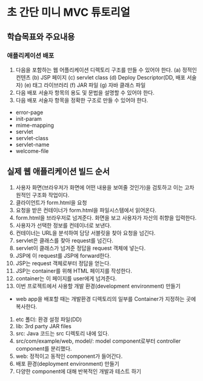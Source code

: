 # 초 간단 미니 MVC 튜토리얼
## 학습목표와 주요내용
### 애플리케이션 배포
1. 다음을 포함하는 웹 어플리케이션 디렉토리 구조를 만들 수 있어야 한다. (a) 정적인 컨텐츠 (b) JSP 페이지 (c) servlet class (d) Deploy Descriptor(DD, 배포 서술자) (e) 태그 라이브러리 (f) JAR 파일 (g) 자바 클래스 파일
2. 다음 배포 서술자 항목의 용도 및 문법을 설명할 수 있어야 한다.
3. 다음 배포 서술자 항목을 정확한 구조로 만들 수 있어야 한다.
  * error-page
  * init-param
  * mime-mapping
  * servlet
  * servlet-class
  * servlet-name
  * welcome-file

## 실제 웹 애플리케이션 빌드 순서
1. 사용자 화면(브라우저가 화면에 어떤 내용을 보여줄 것인가)을 검토하고 이는 고차원적인 구조화 작업이다.
  1. 클라이언트가 form.html을 요청
  2. 요청을 받은 컨테이너가 form.html을 파일시스템에서 읽어온다.
  3. form.html을 브라우저로 넘겨준다. 화면을 보고 사용자가 자산의 취향을 입력한다.
  4. 사용자가 선택한 정보를 컨테이너로 보낸다.
  5. 컨테이너는 URL을 분석하여 담당 서블릿을 찾아 요청을 넘긴다.
  6. servlet은 클래스를 찾아 request를 넘긴다.
  7. servlet이 클래스가 넘겨준 정답을 request 객체에 넣는다.
  8. JSP에 이 request를 JSP에 forward한다.
  9. JSP는 request 객체로부터 정답을 얻는다. 
  10. JSP는 container를 위해 HTML 페이지를 작성한다.
  11. container는 이 페이지를 user에게 넘겨준다.
2. 이번 프로젝트에서 사용할 개발 환경(development environment) 만들기
  * web app을 배포할 때는 개발환경 디렉토리의 일부를 Container가 지정하는 곳에 복사한다.  
  1. etc 폴더: 환경 설정 파일(DD)
  2. lib: 3rd party JAR files
  3. src: Java 코드는 src 디렉토리 내에 있다.
  4. src/com/example/web, model/: model component로부터 controller component를 분리했다.
  5. web: 정적이고 동적인 component가 들어간다.
3. 배포 환경(deployment environment) 만들기
4. 다양한 component에 대해 반복적인 개발과 테스트 하기
